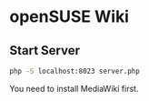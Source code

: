 # openSUSE Wiki

## Start Server

```bash
php -S localhost:8023 server.php
```

You need to install MediaWiki first.